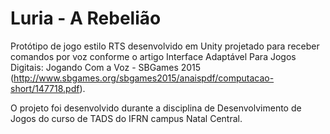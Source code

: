 # Luria - A Rebelião
Protótipo de jogo estilo RTS desenvolvido em Unity projetado para receber comandos por voz conforme o artigo Interface Adaptável Para Jogos Digitais: Jogando Com a Voz - SBGames 2015 (http://www.sbgames.org/sbgames2015/anaispdf/computacao-short/147718.pdf).

O projeto foi desenvolvido durante a disciplina de Desenvolvimento de Jogos do curso de TADS do IFRN campus Natal Central.
